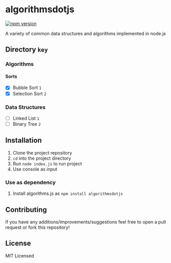 # algorithmsdotjs

[![npm version](https://badge.fury.io/js/algorithms.js.svg)](https://badge.fury.io/js/algorithms.js)

A variety of common data structures and algorithms implemented in node.js

## Directory `key`

### Algorithms

#### Sorts

- [x] Bubble Sort `1`
- [x] Selection Sort `2`

### Data Structures

- [ ] Linked List `1`  
- [ ] Binary Tree `2`  

## Installation

1. Clone the project repository
2. `cd` into the project directory
3. Run `node index.js` to run project
4. Use console as input

### Use as dependency

1. Install algorithms.js as `npm install algorithmsdotjs`

## Contributing

If you have any additions/improvements/suggestions feel free to open a pull request or fork this repository!

## License

MIT Licensed
